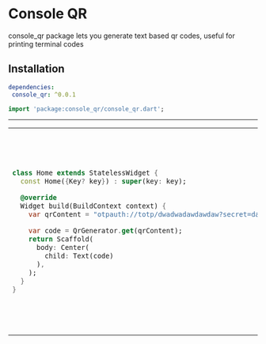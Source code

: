 # Console QR

console_qr package lets you generate text based qr codes, useful for printing  terminal codes

## Installation

 ```yaml
dependencies:
  console_qr: ^0.0.1
```
```dart
import 'package:console_qr/console_qr.dart';
```



<hr>

<table>
<tr>
<td>

```dart
class Home extends StatelessWidget {
  const Home({Key? key}) : super(key: key);

  @override
  Widget build(BuildContext context) {
    var qrContent = "otpauth://totp/dwadwadawdawdaw?secret=dawdawdawdadawdawdawdadawdawdawdadawdawdawdadawdawdawdadawdawdawda&issuer=dwadawdawdawd";

    var code = QrGenerator.get(qrContent);
    return Scaffold(
      body: Center(
        child: Text(code)
      ),
    );
  }
}
```

</td>
<td>
<p>
▄▄▄▄▄▄z▄▄▄▄▄▄▄▄▄▄▄▄▄▄▄▄▄▄▄▄▄▄▄▄▄▄▄▄▄▄▄▄▄▄▄▄▄
█ ▄▄▄▄▄ █▀█▄▀    █▀ ▄█   ▀▀  ▀▀ ▄▀█ ▄▄▄▄▄ █
█ █   █ █▄▀▄▄▄ ▀ █▄ ▀▄█▀▄██ ▀▀▄ ▀██ █   █ █
█ █▄▄▄█ █ ▀█▄  ▄▀██▄▀█▀ ▄█    █ ▀██ █▄▄▄█ █
█▄▄▄▄▄▄▄█ ▀ █▄█▄▀▄▀ █▄▀ █ █ ▀ ▀▄▀ █▄▄▄▄▄▄▄█
█ ▄▀▄▀▀▄▄▀█▀▄▀ ▄█▀▀██▀ █▄█  █ ▀▀█▀█ ▄▄▀▄ ▀█
█▄▀ ▀▄ ▄█▄▄███ ▄▀▄█ ▄█ ▀█  ▀█ █ ▄█ █ ▀▄  ██
█▀ ▄▀▀▄▄▄▀▄▀  █ █▄ ▀▀  ██▄▄██▄ ▀▀▀ ▄████▄▄█
█▄▀▀▀ ▀▄▄▄▀▄█ ▀▀█▀ ██ ▀  █  ▀ ▀▀▀▄ ▄██▄█ ▄█
█▀  ▄▀ ▄█▀█▀  █▀█▀▄█▄█  ▀▀▀▄█ ▄█▄█ ▀██ ▀ ▀█
█▄ ▀ █▀▄ ▄█▀█▀ █▀▄ ▀██ ▄▀▀█ ▀▀ ▀█ █ ▄▀ ▄▄▄█
█▀ ▀▄▄▄▄▄█   █▀▄█▀▀██  ▀▄ ▄ █ ▀██▀▄ ██▄▄▄ █
█ █▄  █▄ ▀█▀██ ▀▀▄█  ▄  █ ▀█▀▄█  ▄▄ ▄▄▄ ▄▀█
███▀▄█ ▄▄▄  █▀▄██▄ ▀▀  ▀█ ▄▀█▄ █▀ ▄▄▀█▀█▄██
█ ▄▄▀▄▄▄▄█▄▀ █▀▀█▀ █▀▀▀▀▄▄  ▀  ██ ▄  ▀▄█▄▄█
█▄██▀ █▄▀█ ██  ▄█▀▄█▄▄ ▄▀ ▀▀█▀▄██▄ ▀▀█▀▀▀▀█
█▄█▄  ▀▄ ██▀▄ █ ▀▄ ▀█▀▀▀█▀▄ ▀▄▀███  █▄ ▄▄ █
█▄█▄▄█▄▄█   █ ▄ █▀▀█▄▀ █▄▀ ▄█ ▀█▀ ▄▄▄ ▄▄ ▀█
█ ▄▄▄▄▄ █▄  █ █▀▀▄█ ▄█▀ ▀█ ▀█ █ ▀ █▄█ ▄  ██
█ █   █ █▀ █▀████▄ ▀▀█ ██▀▄██▄ ▀█▄▄ ▄ ▀█▄▄█
█ █▄▄▄█ █▀▀▀ █  █▀ ███▀  █▀ █▀  ▀▀▄█ ▄▄▄ ▄█
▀▀▀▀▀▀▀▀▀▀▀▀▀▀▀▀▀▀▀▀▀▀▀▀▀▀▀▀▀▀▀▀▀▀▀▀▀▀▀▀▀▀▀
</p>
</td>
</tr>
</table>

